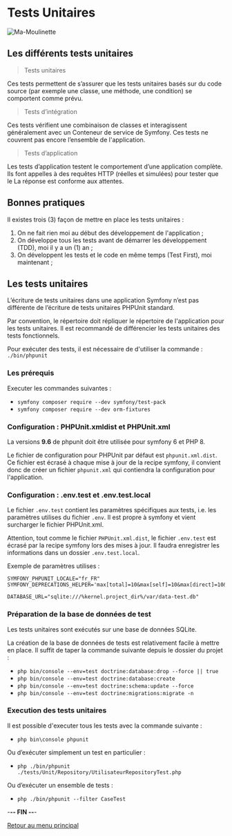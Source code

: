 # Tests Unitaires

![Ma-Moulinette](/assets/images/home/home-000.jpg)

## Les différents tests unitaires

> Tests unitaires

Ces tests permettent de s’assurer que les tests unitaires basés sur du code source (par exemple une classe, une méthode, une condition) se comportent comme prévu.

> Tests d’intégration

Ces tests vérifient une combinaison de classes et interagissent généralement avec un Conteneur de service de Symfony. Ces tests ne couvrent pas encore l’ensemble de l'application.

> Tests d’application

Les tests d’application testent le comportement d’une application complète. Ils font appelles à des requêtes HTTP (réelles et simulées) pour tester que le La réponse est conforme aux attentes.

## Bonnes pratiques

Il existes trois (3) façon de mettre en place les tests unitaires :

1. On ne fait rien moi au début des développement de l'application ;
2. On développe tous les tests avant de démarrer les développement (TDD), moi il y a un (1) an ;
3. On développent les tests et le code en même temps (Test First), moi maintenant ;

## Les tests unitaires

L’écriture de tests unitaires dans une application Symfony n’est pas différente de l’écriture de tests unitaires PHPUnit standard.

Par convention, le répertoire doit répliquer le répertoire de l'application pour les tests unitaires. Il est recommandé de différencier les tests unitaires des tests fonctionnels.

Pour exécuter des tests, il est nécessaire de d'utiliser la commande : `./bin/phpunit`

### Les prérequis

Executer les commandes suivantes :

- `symfony composer require --dev symfony/test-pack`
- `symfony composer require --dev orm-fixtures`

### Configuration : PHPUnit.xmldist et PHPUnit.xml

La versions **9.6**  de phpunit doit être utilisée pour symfony 6 et PHP 8.

Le fichier de configuration pour PHPUnit par défaut est `phpunit.xml.dist`. Ce fichier est écrasé à chaque mise à jour de la recipe symfony, il convient donc de créer un fichier `phpunit.xml` qui contiendra la configuration pour l'application.

### Configuration : .env.test et .env.test.local

Le fichier `.env.test` contient les paramètres spécifiques aux tests, i.e. les paramètres utilises du fichier `.env`. Il est propre à symfony et vient surcharger le fichier PHPUnit.xml.

Attention, tout comme le fichier `PHPUnit.xml.dist`, le fichier `.env.test` est écrasé par la recipe symfony lors des mises à jour. Il faudra enregistrer les informations dans un dossier `.env.test.local`.

Exemple de paramètres utilises :

```properties
SYMFONY_PHPUNIT_LOCALE="fr_FR"
SYMFONY_DEPRECATIONS_HELPER='max[total]=10&max[self]=10&max[direct]=10&verbose=10'

DATABASE_URL="sqlite:///%kernel.project_dir%/var/data-test.db"
```

### Préparation de la base de données de test

Les tests unitaires sont exécutés sur une base de données SQLite.

La création de la base de données de tests est relativement facile à mettre en place. Il suffit de taper la commande suivante depuis le dossier du projet :

- `php bin/console --env=test doctrine:database:drop --force || true`
- `php bin/console --env=test doctrine:database:create`
- `php bin/console --env=test doctrine:schema:update --force`
- `php bin/console --env=test doctrine:migrations:migrate -n`

### Execution des tests unitaires

Il est possible d'executer tous les tests avec la commande suivante :

- `php bin\console phpunit`

Ou d’exécuter simplement un test en particulier :

- `php ./bin/phpunit ./tests/Unit/Repository/UtilisateurRepositoryTest.php`

Ou  d’exécuter un ensemble de tests :

- `php ./bin/phpunit --filter CaseTest`

-**-- FIN --**-

[Retour au menu principal](/index.html)
